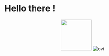 <h1>
 Hello there !
</h1>
<div id="header" align="center">
 <img src="https://media.giphy.com/media/v1.Y2lkPTc5MGI3NjExMmg1MmpoZGxhczc3NGpmMnUzMDc4ODBnYThla2lvajV6d3llNnZ6eCZlcD12MV9pbnRlcm5hbF9naWZfYnlfaWQmY3Q9Zw/JIX9t2j0ZTN9S/giphy.gif" width="100"/>



<img src="https://github-readme-stats.vercel.app/api/top-langs?username=madushadhanushka&show_icons=true&locale=en&layout=compact&theme=chartreuse-dark" alt="ovi" />
